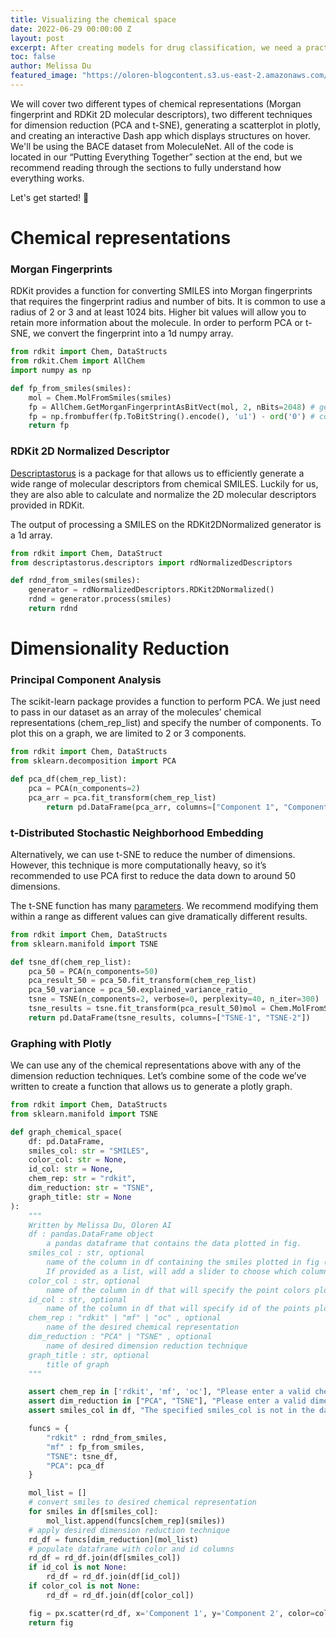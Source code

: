 ```yaml
---
title: Visualizing the chemical space
date: 2022-06-29 00:00:00 Z
layout: post
excerpt: After creating models for drug classification, we need a practical way of visualizing our chemical space and verifying our results. This guide will walk you through how to generate an interactive plotly graph of chemicals that renders 2D images of molecules on hover. A good library for this is molplotly, and the below tutorial teaches you how to write and customize your own code for this.
toc: false
author: Melissa Du
featured_image: "https://oloren-blogcontent.s3.us-east-2.amazonaws.com/visualizing/fig4.png"
---
```


We will cover two different types of chemical representations (Morgan fingerprint and RDKit 2D molecular descriptors), two different techniques for dimension reduction (PCA and t-SNE), generating a scatterplot in plotly, and creating an interactive Dash app which displays structures on hover. We'll be using the BACE dataset from MoleculeNet. All of the code is located in our “Putting Everything Together” section at the end, but we recommend reading through the sections to fully understand how everything works.

Let's get started! 🙂

# Chemical representations
### Morgan Fingerprints

RDKit provides a function for converting SMILES into Morgan fingerprints that requires the fingerprint radius and number of bits. It is common to use a radius of 2 or 3 and at least 1024 bits. Higher bit values will allow you to retain more information about the molecule.
In order to perform PCA or t-SNE, we convert the fingerprint into a 1d numpy array.

```python
from rdkit import Chem, DataStructs
from rdkit.Chem import AllChem
import numpy as np

def fp_from_smiles(smiles):
    mol = Chem.MolFromSmiles(smiles)
    fp = AllChem.GetMorganFingerprintAsBitVect(mol, 2, nBits=2048) # generate MF as bit vector
    fp = np.frombuffer(fp.ToBitString().encode(), 'u1') - ord('0') # convert bit vector to 1d numpy array
    return fp
```

### RDKit 2D Normalized Descriptor
[Descriptastorus](https://github.com/bp-kelley/descriptastorus) is a package for that allows us to efficiently generate a wide range of molecular descriptors from chemical SMILES. Luckily for us, they are also able to calculate and normalize the 2D molecular descriptors provided in RDKit.

The output of processing a SMILES on the RDKit2DNormalized generator is a 1d array.

```python
from rdkit import Chem, DataStruct
from descriptastorus.descriptors import rdNormalizedDescriptors

def rdnd_from_smiles(smiles):
    generator = rdNormalizedDescriptors.RDKit2DNormalized()
    rdnd = generator.process(smiles)
    return rdnd
```

# Dimensionality Reduction
### Principal Component Analysis
The scikit-learn package provides a function to perform PCA. We just need to pass in our dataset as an array of the molecules’ chemical representations (chem_rep_list) and specify the number of components. To plot this on a graph, we are limited to 2 or 3 components.

```python
from rdkit import Chem, DataStructs
from sklearn.decomposition import PCA

def pca_df(chem_rep_list):
    pca = PCA(n_components=2)
    pca_arr = pca.fit_transform(chem_rep_list)
        return pd.DataFrame(pca_arr, columns=["Component 1", "Component 2"])
```

### t-Distributed Stochastic Neighborhood Embedding
Alternatively, we can use t-SNE to reduce the number of dimensions. However, this technique is more computationally heavy, so it’s recommended to use PCA first to reduce the data down to around 50 dimensions.

The t-SNE function has many [parameters](https://scikit-learn.org/stable/modules/generated/sklearn.manifold.TSNE.html). We recommend modifying them within a range as different values can give dramatically different results.

```python
from rdkit import Chem, DataStructs
from sklearn.manifold import TSNE

def tsne_df(chem_rep_list):
    pca_50 = PCA(n_components=50)
    pca_result_50 = pca_50.fit_transform(chem_rep_list)
    pca_50_variance = pca_50.explained_variance_ratio_
    tsne = TSNE(n_components=2, verbose=0, perplexity=40, n_iter=300)
    tsne_results = tsne.fit_transform(pca_result_50)mol = Chem.MolFromSmiles(smiles)
    return pd.DataFrame(tsne_results, columns=["TSNE-1", "TSNE-2"])
```

### Graphing with Plotly
We can use any of the chemical representations above with any of the dimension reduction techniques. Let’s combine some of the code we’ve written to create a function that allows us to generate a plotly graph.

```python
from rdkit import Chem, DataStructs
from sklearn.manifold import TSNE

def graph_chemical_space(
    df: pd.DataFrame,
    smiles_col: str = "SMILES",
    color_col: str = None,
    id_col: str = None,
    chem_rep: str = "rdkit",
    dim_reduction: str = "TSNE",
    graph_title: str = None
):
    """
    Written by Melissa Du, Oloren AI
    df : pandas.DataFrame object
        a pandas dataframe that contains the data plotted in fig.
    smiles_col : str, optional
        name of the column in df containing the smiles plotted in fig (default 'SMILES').
        If provided as a list, will add a slider to choose which column is used for rendering the structures.
    color_col : str, optional
        name of the column in df that will specify the point colors plotted in fig (default None)
    id_col : str, optional
        name of the column in df that will specify id of the points plotted in fig (default None)
    chem_rep : "rdkit" | "mf" | "oc" , optional
        name of the desired chemical representation
    dim_reduction : "PCA" | "TSNE" , optional
        name of desired dimension reduction technique
    graph_title : str, optional
        title of graph
    """

    assert chem_rep in ['rdkit', 'mf', 'oc'], "Please enter a valid chemical representation"
    assert dim_reduction in ["PCA", "TSNE"], "Please enter a valid dimension reduction technique"
    assert smiles_col in df, "The specified smiles_col is not in the dataframe"

    funcs = {
        "rdkit" : rdnd_from_smiles,
        "mf" : fp_from_smiles,
        "TSNE": tsne_df,
        "PCA": pca_df
    }

    mol_list = []
    # convert smiles to desired chemical representation
    for smiles in df[smiles_col]:
        mol_list.append(funcs[chem_rep](smiles))
    # apply desired dimension reduction technique
    rd_df = funcs[dim_reduction](mol_list)
    # populate dataframe with color and id columns
    rd_df = rd_df.join(df[smiles_col])
    if id_col is not None:
        rd_df = rd_df.join(df[id_col])
    if color_col is not None:
        rd_df = rd_df.join(df[color_col])

    fig = px.scatter(rd_df, x='Component 1', y='Component 2', color=color_col, title=graph_title)
    return fig
```